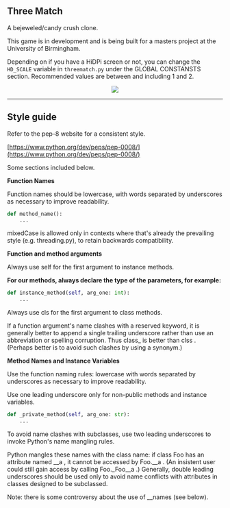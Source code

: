 Three Match
---

A bejeweled/candy crush clone.

This game is in development and is being built for a masters project at the University of Birmingham.

Depending on if you have a HiDPi screen or not, you can change the `HD_SCALE` variable
in `threematch.py` under the GLOBAL CONSTANSTS section. Recommended values are between and including 1 and 2.

<p align="center">
  <img src="https://i.imgur.com/rHAjkpt.png">
</p>

---
Style guide
---

Refer to the pep-8 website for a consistent style.

[https://www.python.org/dev/peps/pep-0008/](https://www.python.org/dev/peps/pep-0008/)

Some sections included below.

**Function Names**

Function names should be lowercase, with words separated by underscores as necessary to improve readability.

```python
def method_name():
    ...
```

mixedCase is allowed only in contexts where that's already the prevailing style (e.g. threading.py), to retain backwards 
compatibility.

**Function and method arguments**

Always use self for the first argument to instance methods.

**For our methods, always declare the type of the parameters, for example:**
```python
def instance_method(self, arg_one: int):
    ...
```

Always use cls for the first argument to class methods.

If a function argument's name clashes with a reserved keyword, it is generally better to append a single trailing 
underscore rather than use an abbreviation or spelling corruption. Thus class_ is better than clss . (Perhaps better 
is to avoid such clashes by using a synonym.)

**Method Names and Instance Variables**

Use the function naming rules: lowercase with words separated by underscores as necessary to improve readability.

Use one leading underscore only for non-public methods and instance variables.

```python
def _private_method(self, arg_one: str):
    ...
```

To avoid name clashes with subclasses, use two leading underscores to invoke Python's name mangling rules.

Python mangles these names with the class name: if class Foo has an attribute named __a , it cannot be accessed by 
Foo.__a . (An insistent user could still gain access by calling Foo._Foo__a .) Generally, double leading underscores 
should be used only to avoid name conflicts with attributes in classes designed to be subclassed.

Note: there is some controversy about the use of __names (see below).

